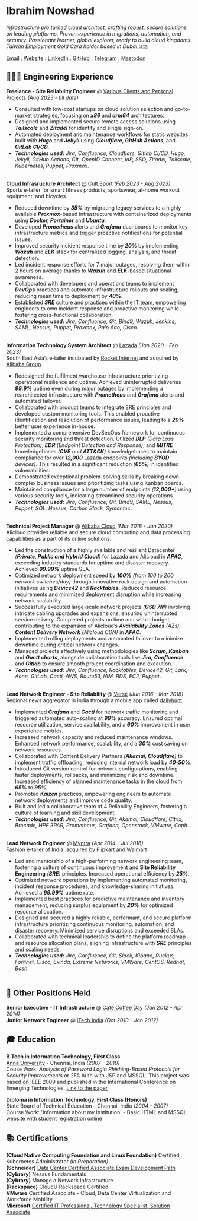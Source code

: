 # Ibrahim Nowshad

_Infrastructure pro turned cloud architect, crafting robust, secure solutions on leading platforms. Proven experience in migrations, automation, and security. Passionate learner, global explorer, ready to build cloud kingdoms. Taiwan Employment Gold Card holder based in Dubai 🇦🇪_<br>

[Email](mailto:cv@ibn.slmail.me) . [Website](https://ibnunowshad.com/) . [LinkedIn](https://linkedin.com/in/ibnunowshad/) . [GitHub](https://github.com/ibnunowshad/) . [Telegram](https://t.me/ibnunowshad/) . [Mastodon](https://mastodon.social/@ibnunowshad)

## 👩🏼‍💻 Engineering Experience

**Freelance - Site Reliability Engineer** @ [Various Clients and Personal Projects](https://ibnunowshad.com/) _(Aug 2023 - till date)_ <br>
- Consulted with low-cost startups on cloud solution selection and go-to-market strategies, focusing on **_x86_** and **_arm64_** architectures.
- Designed and implemented secure remote access solutions using **_Tailscale_** and **_Zitadel_** for identity and single sign-on.
- Automated deployment and maintenance workflows for static websites built with **_Hugo_** and **_Jekyll_** using **_Cloudflare_**, **_GitHub Actions_**, and **_GitLab CI/CD_**.
- **_Technologies used:_** _Jira, Confluence, Cloudflare, Gitlab CI/CD, Hugo, Jekyll, GitHub Actions, Git, OpenID Connect, IdP, SSO, Zitadel, Tailscale, Kubernetes, Puppet, Proxmox_.
<br><br>

**Cloud Infrasructure Architect** @ [Cult.Sport](https://cultsport.com/) _(Feb 2023 - Aug 2023)_ <br>
Sports e‐tailer for smart fitness products, sportswear, at‐home workout equipment, and bicycles
- Reduced downtime by **_35%_** by migrating legacy services to a highly available **_Proxmox_**-based infrastructure with containerized deployments using **_Docker, Portainer_** and **_Ubuntu_**.
- Developed **_Prometheus_** alerts and **_Grafana_** dashboards to monitor key infrastructure metrics and trigger proactive notifications for potential issues.
- Improved security incident response time by **_20%_** by implementing **_Wazuh_** and **_ELK_** stack for centralized logging, analysis, and threat detection.
- Led incident response efforts for 7 major outages, resolving them within 2 hours on average thanks to **_Wazuh_** and **_ELK_**-based situational awareness.
- Collaborated with developers and operations teams to implement **_DevOps_** practices and automate infrastructure rollouts and scaling, reducing mean time to deployment by **_40%_**.
- Established **_SRE_** culture and practices within the IT team, empowering engineers to own incident response and proactive monitoring while fostering cross-functional collaboration.
- **_Technologies used:_** _Jira, Confluence, Git, Bind9, Wazuh, Jenkins, SAML, Nessus, Puppet, Proxmox, Palo Alto, Cisco_.
<br><br>

**Information Technology System Architect** @ [Lazada](https://lazada.com/) _(Jan 2020 - Feb 2023)_ <br>
South East Asia’s e‐tailer incubated by [Rocket Internet](https://www.rocket-internet.com) and acquired by [Alibaba Group](https://www.alibabagroup.com)
- Redesigned the fulfilment warehouse infrastructure prioritizing operational resilience and uptime. Achieved uninterrupted deliveries **_99.9%_** uptime even during major outages by implementing a rearchitected infrastructure with **_Prometheus_** and **_Grafana_** alerts and automated failover.
- Collaborated with product teams to integrate SRE principles and developed custom monitoring tools. This enabled proactive identification and resolution of performance issues, leading to a **_20%_** better user experience in-house.
- Implemented a comprehensive DevSecOps framework for continuous security monitoring and threat detection. Utilized **_DLP_** _(Data Loss Protection)_, **_EDR_** _(Endpoint Detection and Response)_, and **_MITRE_** knowledgebases _(**CVE** and **ATT&CK**)_ knowledgebases to maintain compliance for over **_12,000_** Lazada endpoints _(including **BYOD** devices)_. This resulted in a significant reduction _(**65%**)_ in identified vulnerabilities.
- Demonstrated exceptional problem-solving skills by breaking down complex business issues and prioritizing tasks using Kanban boards.
- Maintained compliance for a large number of endpoints _(**12,000+**)_ using various security tools, indicating streamlined security operations.
- **_Technologies used:_** _Jira, Confluence, Git, Bind9, SAML, Nessus, Puppet, SQL, Nessus, Carbon Black, Symantec_.
<br><br>

**Technical Project Manager** @ [Alibaba Cloud](https://alibabacloud.com/) _(Mar 2018 - Jan 2020)_ <br>
Alicloud provides reliable and secure cloud computing and data processing capabilities as a part of its online solutions.
- Led the construction of a highly available and resilient Datacenter _(**Private, Public and Hybrid Cloud**)_ for Lazada and Alicloud in **_APAC_**, exceeding industry standards for uptime and disaster recovery. Achieved **_99.99%_** uptime SLA.
- Optimized network deployment speed by **_100%_** _(from 100 to 200 network switches/day)_ through innovative rack design and automation initiatives using **_Device42_** and **_Racktables_**. Reduced resource requirements and minimized deployment disruption while increasing network scalability.
- Successfully executed large-scale network projects _(**USD 7M**)_ involving intricate cabling upgrades and expansions, ensuring uninterrupted service delivery. Completed projects on time and within budget, contributing to the expansion of Alicloud’s **_Availability Zones_** _(AZs)_, **_Content Delivery Network_** _(Alicloud CDN)_ in **_APAC_**.
- Implemented rolling deployments and automated failover to minimize downtime during critical network changes.
- Managed projects effectively using methodologies like **_Scrum, Kanban_** and **_Gantt charts_**, alongside collaboration tools like  **_Jira, Confluence_** and **_Gitlab_** to ensure smooth project coordination and execution.
- **_Technologies used:_** _Jira, Confluence, Racktables, Device42, Git, Lark, Aone, GitLab, Cacti, AWS, Route53, IAM, RDS, EC2, Puppet_.
<br><br>

**Lead Network Engineer - Site Reliability** @ [Versé](https://www.verse.in/) _(Jun 2016 - Mar 2018)_ <br>
Regional news aggregator in India through a mobile app called [dailyhunt](https://dailyhunt.in)
- Implemented **_Grafana_** and **_Cacti_** for network traffic monitoring and triggered automated auto-scaling at **_99%_** accuracy. Ensured optimal resource utilization, service availability, and a **_60%_** improvement in user experience metrics.
- Increased network capacity and reduced maintenance windows. Enhanced network performance, scalability, and a **_30%_** cost saving on network resources.
- Collaborated with Content Delivery Partners _(**Akamai, Cloudflare**)_ to implement traffic offloading, reducing internal network load by **_40_**-**_50%_**.
- Introduced Git version control for network configurations, enabling faster deployments, rollbacks, and minimizing risk and downtime. Increased efficiency of planned maintenance tasks in the cloud from **_65%_** to **_95%_**.
- Promoted **_Kaizen_** practices, empowering engineers to automate network deployments and improve code quality.
- Built and led a collaborative team of 4 Reliability Engineers, fostering a culture of learning and skill development.
- **_Technologies used:_** _Jira, Confluence, Git, Akamai, Cloudflare, Citrix, Brocade, HPE 3PAR, Prometheus, Grafana, Openstack, VMware, Ceph_.
<br><br>

**Lead Network Engineer** @ [Myntra](https://myntra.com) _(Apr 2014 - Jul 2016)_ <br>
Fashion e‐tailer of India, acquired by Flipkart and Walmart
- Led and mentorship of a high-performing network engineering team, fostering a culture of continuous improvement and **Site Reliability Engineering** _(**SRE**)_ principles. Increased operational efficiency by **_25%_**.
- Optimized network operations by implementing automated monitoring, incident response procedures, and knowledge-sharing initiatives. Achieved a **_99.99%_** uptime rate.
- Implemented best practices for predictive maintenance and inventory management, reducing surplus equipment by **_20%_** for optimized resource allocation.
- Designed and secured a highly reliable, performant, and secure platform infrastructure prioritizing continuous monitoring, automation, and disaster recovery. Minimized service disruptions and exceeded SLAs.
- Collaborated with technical leadership to define the platform roadmap and resource allocation plans, aligning infrastructure with **_SRE_** principles and scaling needs.
-  **_Technologies used:_** _Jira, Confluence, Git, Slack, Kibana, Ruckus, Fortinet, Cisco, Exinda, Extreme Networks, VMWare, CentOS, Redhat, Bash_.
<br><br>

## 🚀 Other Positions Held

**Senior Executive - IT Infrastructure** @ [Café Coffee Day](https://cafecoffeeday.com) _(Jan 2012 - Apr 2014)_ <br>
**Junior Network Engineer** @ [iTech India](https://itechind.com) _(Oct 2010 - Jan 2012)_

## 🎓 Education

**B.Tech in Information Technology, First Class** <br>
[Anna University](https://www.annauniv.edu/) - Chennai, India _(2007 - 2010)_ <br>
Couse Work: _Analysis of Password Login Phishing-Based Protocols for Security Improvements_ or 2FA Auth with JSP and MSSQL. This project was based on IEEE 2009 and published in the International Conference on Emerging Technologies. [Link to the paper](https://ieeexplore.ieee.org/document/5353144)

**Diploma in Information Technology, First Class (Honors)** <br>
State Board of Technical Education - Chennai, India _(2004 - 2007)_ <br>
Course Work: 'Information about my Institution' - Basic HTML and MSSQL website with student registration online

## 📚 Certifications

**(Cloud Native Computing Foundation and Linux Foundation)** Certified Kubernetes Administrator _(In Preparation)_<br>
**(Schneider)** [Data Center Certified Associate Exam Development Path](https://schneider.efrontlearning.com/certificates/serial/f9483c130f2a80c0091b175606f5f2dd) <br>
**(Cybrary)** Nessus Fundamentals <br>
**(Cybrary)** Manage a Network Infrastructure <br>
**(Rackspace)** CloudU Rackspace Certified <br>
**VMware** Certified Associate - Cloud, Data Center Virtualization and Workforce Mobility <br>
**Microsoft** [Certified IT Professional, Technology Specialist, Solution Associate](https://learn.microsoft.com/en-us/users/ibnunowshad/transcript/dg8wgierpk3mqk5)